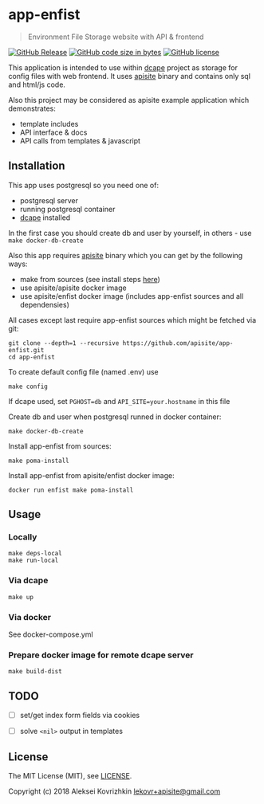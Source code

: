 # app-enfist
> Environment File Storage website with API &amp; frontend

[![GitHub Release][gr1]][gr2]
 [![GitHub code size in bytes][sz]]()
 [![GitHub license][gl1]][gl2]

[gr1]: https://img.shields.io/github/release/apisite/app-enfist/all.svg
[gr2]: https://github.com/apisite/app-enfist/releases
[sz]: https://img.shields.io/github/languages/code-size/apisite/app-enfist.svg
[gl1]: https://img.shields.io/github/license/apisite/app-enfist.svg
[gl2]: LICENSE

This application is intended to use within [dcape](https://github.com/dopos/dcape) project as storage for config files with web frontend.
It uses [apisite](https://github.com/apisite/apisite) binary and contains only sql and html/js code.

Also this project may be considered as apisite example application which demonstrates:

* template includes
* API interface & docs
* API calls from templates & javascript

## Installation

This app uses postgresql so you need one of:

* postgresql server
* running postgresql container
* [dcape](https://github.com/dopos/dcape) installed

In the first case you should create db and user by yourself, in others - use `make docker-db-create`

Also this app requires [apisite](https://github.com/apisite/apisite) binary which you can get by the following ways:

* make from sources (see install steps [here](https://github.com/apisite/apisite/blob/master/Dockerfile))
* use apisite/apisite docker image
* use apisite/enfist docker image (includes app-enfist sources and all dependensies)

All cases except last require app-enfist sources which might be fetched via git:

```
git clone --depth=1 --recursive https://github.com/apisite/app-enfist.git
cd app-enfist
```

To create default config file (named .env) use
```
make config
```

If dcape used, set `PGHOST=db` and `API_SITE=your.hostname` in this file


Create db and user when postgresql runned in docker container:
```
make docker-db-create
```

Install app-enfist from sources:
```
make poma-install
```

Install app-enfist from apisite/enfist docker image:
```
docker run enfist make poma-install
```

## Usage

### Locally

```
make deps-local
make run-local
```

### Via dcape

```
make up
```

### Via docker

See docker-compose.yml

### Prepare docker image for remote dcape server

```
make build-dist
```

## TODO

* [ ] set/get index form fields via cookies
* [ ] solve `<nil>` output in templates


## License

The MIT License (MIT), see [LICENSE](LICENSE).

Copyright (c) 2018 Aleksei Kovrizhkin <lekovr+apisite@gmail.com>


